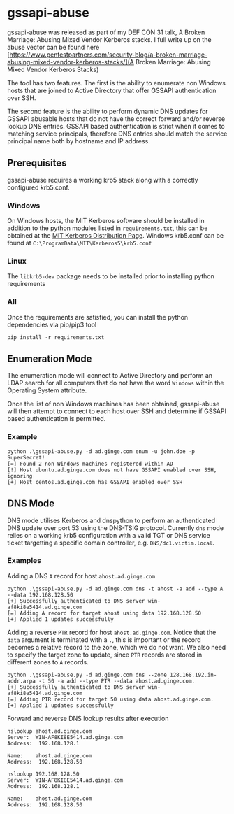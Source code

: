 # gssapi-abuse

gssapi-abuse was released as part of my DEF CON 31 talk, A Broken Marriage: Abusing Mixed Vendor Kerberos stacks.  I full write up on the abuse vector can be found here 
[https://www.pentestpartners.com/security-blog/a-broken-marriage-abusing-mixed-vendor-kerberos-stacks/](A Broken Marriage: Abusing Mixed Vendor Kerberos Stacks)

The tool has two features.  The first is the ability to enumerate non Windows hosts that are joined to Active Directory that offer GSSAPI authentication over SSH.

The second feature is the ability to perform dynamic DNS updates for GSSAPI abusable hosts that do not have the correct forward and/or reverse lookup DNS entries.  GSSAPI based authentication is strict when it comes to matching service principals, therefore DNS entries should match the service principal name both by hostname and IP address.

## Prerequisites 

gssapi-abuse requires a working krb5 stack along with a correctly configured krb5.conf.  

### Windows

On Windows hosts, the MIT Kerberos software should be installed in addition to the python modules listed in `requirements.txt`, this can be obtained at the [MIT Kerberos Distribution Page](https://web.mit.edu/kerberos/dist/index.html).  Windows krb5.conf can be found at `C:\ProgramData\MIT\Kerberos5\krb5.conf`

### Linux

The `libkrb5-dev` package needs to be installed prior to installing python requirements

### All

Once the requirements are satisfied, you can install the python dependencies via pip/pip3 tool

```
pip install -r requirements.txt
```

## Enumeration Mode

The enumeration mode will connect to Active Directory and perform an LDAP search for all computers that do not have the word `Windows` within the Operating System attribute.  

Once the list of non Windows machines has been obtained, gssapi-abuse will then attempt to connect to each host over SSH and determine if GSSAPI based authentication is permitted.

### Example

```
python .\gssapi-abuse.py -d ad.ginge.com enum -u john.doe -p SuperSecret!
[=] Found 2 non Windows machines registered within AD
[!] Host ubuntu.ad.ginge.com does not have GSSAPI enabled over SSH, ignoring
[+] Host centos.ad.ginge.com has GSSAPI enabled over SSH
```

## DNS Mode

DNS mode utilises Kerberos and dnspython to perform an authenticated DNS update over port 53 using the DNS-TSIG protocol.  Currently `dns` mode relies on a working krb5 configuration with a valid TGT or DNS service ticket targetting a specific domain controller, e.g. `DNS/dc1.victim.local`. 

### Examples

Adding a DNS `A` record for host `ahost.ad.ginge.com`
```
python .\gssapi-abuse.py -d ad.ginge.com dns -t ahost -a add --type A --data 192.168.128.50
[+] Successfully authenticated to DNS server win-af8ki8e5414.ad.ginge.com
[=] Adding A record for target ahost using data 192.168.128.50
[+] Applied 1 updates successfully
```

Adding a reverse `PTR` record for host `ahost.ad.ginge.com`.  Notice that the `data` argument is terminated with a `.`, this is important or the record becomes a relative record to the zone, which we do not want.  We also need to specify the target zone to update, since `PTR` records are stored in different zones to `A` records. 
```
python .\gssapi-abuse.py -d ad.ginge.com dns --zone 128.168.192.in-addr.arpa -t 50 -a add --type PTR --data ahost.ad.ginge.com.
[+] Successfully authenticated to DNS server win-af8ki8e5414.ad.ginge.com
[=] Adding PTR record for target 50 using data ahost.ad.ginge.com.
[+] Applied 1 updates successfully
```

Forward and reverse DNS lookup results after execution

```
nslookup ahost.ad.ginge.com
Server:  WIN-AF8KI8E5414.ad.ginge.com
Address:  192.168.128.1

Name:    ahost.ad.ginge.com
Address:  192.168.128.50
```

```
nslookup 192.168.128.50
Server:  WIN-AF8KI8E5414.ad.ginge.com
Address:  192.168.128.1

Name:    ahost.ad.ginge.com
Address:  192.168.128.50
```

